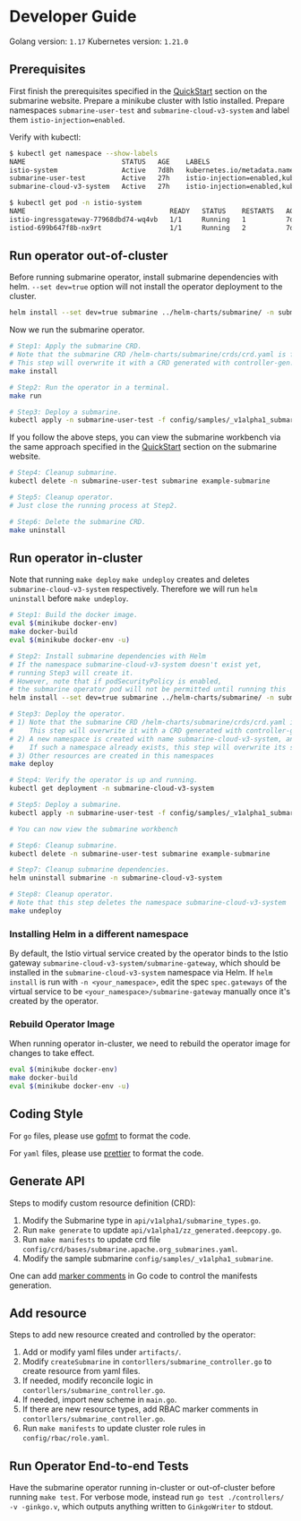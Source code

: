 <!--
  Licensed to the Apache Software Foundation (ASF) under one or more
  contributor license agreements.  See the NOTICE file distributed with
  this work for additional information regarding copyright ownership.
  The ASF licenses this file to You under the Apache License, Version 2.0
  (the "License"); you may not use this file except in compliance with
  the License.  You may obtain a copy of the License at

     http://www.apache.org/licenses/LICENSE-2.0

  Unless required by applicable law or agreed to in writing, software
  distributed under the License is distributed on an "AS IS" BASIS,
  WITHOUT WARRANTIES OR CONDITIONS OF ANY KIND, either express or implied.
  See the License for the specific language governing permissions and
  limitations under the License.
-->

# Developer Guide

Golang version: `1.17`
Kubernetes version: `1.21.0`

## Prerequisites

First finish the prerequisites specified in the [QuickStart](https://submarine.apache.org/docs/next/gettingStarted/quickstart) section on the submarine website. Prepare a minikube cluster with Istio installed. Prepare namespaces `submarine-user-test` and `submarine-cloud-v3-system` and label them `istio-injection=enabled`.

Verify with kubectl:

```bash
$ kubectl get namespace --show-labels
NAME                        STATUS   AGE    LABELS
istio-system                Active   7d8h   kubernetes.io/metadata.name=istio-system
submarine-user-test         Active   27h    istio-injection=enabled,kubernetes.io/metadata.name=submarine-user-test
submarine-cloud-v3-system   Active   27h    istio-injection=enabled,kubernetes.io/metadata.name=submarine-submarine-cloud-v3-system

$ kubectl get pod -n istio-system
NAME                                    READY   STATUS    RESTARTS   AGE
istio-ingressgateway-77968dbd74-wq4vb   1/1     Running   1          7d4h
istiod-699b647f8b-nx9rt                 1/1     Running   2          7d4h
```

## Run operator out-of-cluster

Before running submarine operator, install submarine dependencies with helm. `--set dev=true` option will not install the operator deployment to the cluster.

```bash
helm install --set dev=true submarine ../helm-charts/submarine/ -n submarine-cloud-v3-system
```

Now we run the submarine operator.

```bash
# Step1: Apply the submarine CRD.
# Note that the submarine CRD /helm-charts/submarine/crds/crd.yaml is for submarine-cloud-v2.
# This step will overwrite it with a CRD generated with controller-gen.
make install

# Step2: Run the operator in a terminal.
make run

# Step3: Deploy a submarine.
kubectl apply -n submarine-user-test -f config/samples/_v1alpha1_submarine.yaml
```

If you follow the above steps, you can view the submarine workbench via the same approach specified in the [QuickStart](https://submarine.apache.org/docs/next/gettingStarted/quickstart) section on the submarine website.


```bash
# Step4: Cleanup submarine.
kubectl delete -n submarine-user-test submarine example-submarine

# Step5: Cleanup operator.
# Just close the running process at Step2.

# Step6: Delete the submarine CRD.
make uninstall
```

## Run operator in-cluster

Note that running `make deploy` `make undeploy` creates and deletes `submarine-cloud-v3-system` respectively. Therefore we will run `helm uninstall` before `make undeploy`.

```bash
# Step1: Build the docker image.
eval $(minikube docker-env)
make docker-build
eval $(minikube docker-env -u)

# Step2: Install submarine dependencies with Helm
# If the namespace submarine-cloud-v3-system doesn't exist yet,
# running Step3 will create it.
# However, note that if podSecurityPolicy is enabled,
# the submarine operator pod will not be permitted until running this
helm install --set dev=true submarine ../helm-charts/submarine/ -n submarine-cloud-v3-system

# Step3: Deploy the operator.
# 1) Note that the submarine CRD /helm-charts/submarine/crds/crd.yaml is for submarine-cloud-v2.
#    This step will overwrite it with a CRD generated with controller-gen.
# 2) A new namespace is created with name submarine-cloud-v3-system, and will be used for the deployment.
#    If such a namespace already exists, this step will overwrite its spec.
# 3) Other resources are created in this namespaces
make deploy

# Step4: Verify the operator is up and running.
kubectl get deployment -n submarine-cloud-v3-system

# Step5: Deploy a submarine.
kubectl apply -n submarine-user-test -f config/samples/_v1alpha1_submarine.yaml

# You can now view the submarine workbench

# Step6: Cleanup submarine.
kubectl delete -n submarine-user-test submarine example-submarine

# Step7: Cleanup submarine dependencies.
helm uninstall submarine -n submarine-cloud-v3-system

# Step8: Cleanup operator.
# Note that this step deletes the namespace submarine-cloud-v3-system
make undeploy
```

### Installing Helm in a different namespace

By default, the Istio virtual service created by the operator binds to the Istio gateway `submarine-cloud-v3-system/submarine-gateway`, which should be installed in the `submarine-cloud-v3-system` namespace via Helm. If `helm install` is run with `-n <your_namespace>`, edit the spec `spec.gateways` of the virtual service to be `<your_namespace>/submarine-gateway` manually once it's created by the operator.

### Rebuild Operator Image

When running operator in-cluster, we need to rebuild the operator image for changes to take effect.

```bash
eval $(minikube docker-env)
make docker-build
eval $(minikube docker-env -u)
```

## Coding Style

For `go` files, please use [gofmt](https://golang.org/pkg/cmd/gofmt/) to format the code.

For `yaml` files, please use [prettier](https://prettier.io/) to format the code.

## Generate API

Steps to modify custom resource definition (CRD):
1. Modify the Submarine type in `api/v1alpha1/submarine_types.go`.
2. Run `make generate` to update `api/v1alpha1/zz_generated.deepcopy.go`.
3. Run `make manifests` to update crd file `config/crd/bases/submarine.apache.org_submarines.yaml`.
4. Modify the sample submarine `config/samples/_v1alpha1_submarine`.

One can add [marker comments](https://book.kubebuilder.io/reference/markers.html) in Go code to control the manifests generation.

## Add resource

Steps to add new resource created and controlled by the operator:
1. Add or modify yaml files under `artifacts/`.
2. Modify `createSubmarine` in `contorllers/submarine_controller.go` to create resource from yaml files.
3. If needed, modify reconcile logic in `contorllers/submarine_controller.go`.
4. If needed, import new scheme in `main.go`.
5. If there are new resource types, add RBAC marker comments in `contorllers/submarine_controller.go`.
6. Run `make manifests` to update cluster role rules in `config/rbac/role.yaml`.

## Run Operator End-to-end Tests

Have the submarine operator running in-cluster or out-of-cluster before running `make test`. For verbose mode, instead run `go test ./controllers/ -v -ginkgo.v`, which outputs anything written to `GinkgoWriter` to stdout.
